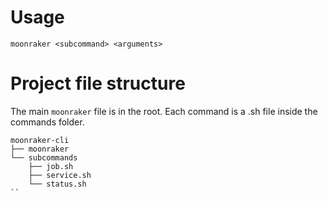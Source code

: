 


# Usage
`moonraker <subcommand> <arguments>`

# Project file structure
The main `moonraker` file is in the root. Each command is a .sh file inside the commands folder.

```
moonraker-cli
├── moonraker
└── subcommands
    ├── job.sh
    ├── service.sh
    └── status.sh
``